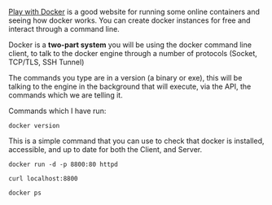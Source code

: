 [Play with Docker](https://labs.play-with-docker.com/p/d3htc6i91nsg00e4us1g#d3htc6i9_d3htc7q91nsg00e4us20) is a good website for running some online containers and seeing how docker works. You can create docker instances for free and interact through a command line. 

Docker is a **two-part system** you will be using the docker command line client, to talk to the docker engine through a number of protocols (Socket, TCP/TLS, SSH Tunnel)

The commands you type are in a version (a binary or exe), this will be talking to the engine in the background that will execute, via the API, the commands which we are telling it. 

Commands which I have run:

```
docker version
```

This is a simple command that you can use to check that docker is installed, accessible, and up to date for both the Client, and Server.

```
docker run -d -p 8800:80 httpd
```

```
curl localhost:8800
```

```
docker ps
```

